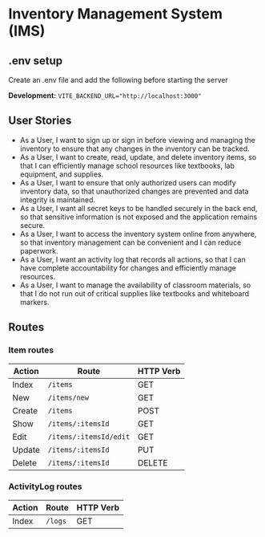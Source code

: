 # Inventory Management System (IMS)

## .env setup

Create an .env file and add the following before starting the server

**Development:**
``VITE_BACKEND_URL="http://localhost:3000"``

## User Stories
- As a User, I want to sign up or sign in before viewing and managing the inventory to ensure that any changes in the inventory can be tracked.
- As a User, I want to create, read, update, and delete inventory items, so that I can efficiently manage school resources like textbooks, lab equipment, and supplies.
- As a User, I want to ensure that only authorized users can modify inventory data, so that unauthorized changes are prevented and data integrity is maintained.
- As a User, I want all secret keys to be handled securely in the back end, so that sensitive information is not exposed and the application remains secure.
- As a User, I want to access the inventory system online from anywhere, so that inventory management can be convenient and I can reduce paperwork.
- As a User, I want an activity log that records all actions, so that I can have complete accountability for changes and efficiently manage resources.
- As a User, I want to manage the availability of classroom materials, so that I do not run out of critical supplies like textbooks and whiteboard markers.
## Routes
### Item routes
| Action | Route                                   | HTTP Verb |
|--------|-----------------------------------------|-----------|
| Index  | `/items`                                | GET       |
| New    | `/items/new`                            | GET       |
| Create | `/items`                                | POST      |
| Show   | `/items/:itemsId`                       | GET       |
| Edit   | `/items/:itemsId/edit`                  | GET       |
| Update | `/items/:itemsId`                       | PUT       |
| Delete | `/items/:itemsId`                       | DELETE    |

### ActivityLog routes
| Action | Route                                   | HTTP Verb |
|--------|-----------------------------------------|-----------|
| Index  | `/logs`                                 | GET       |
